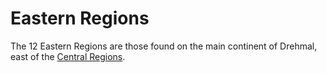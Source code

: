 # Eastern Regions

The 12 Eastern Regions are those found on the main continent of Drehmal, east of the [Central Regions](/World/Regions/Central_Regions/).